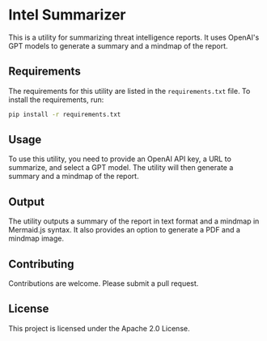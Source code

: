 # Intel Summarizer

This is a utility for summarizing threat intelligence reports. It uses OpenAI's GPT models to generate a summary and a mindmap of the report.

## Requirements

The requirements for this utility are listed in the `requirements.txt` file. To install the requirements, run:

```bash
pip install -r requirements.txt
```

## Usage

To use this utility, you need to provide an OpenAI API key, a URL to summarize, and select a GPT model. The utility will then generate a summary and a mindmap of the report.

## Output

The utility outputs a summary of the report in text format and a mindmap in Mermaid.js syntax. It also provides an option to generate a PDF and a mindmap image.

## Contributing

Contributions are welcome. Please submit a pull request.

## License

This project is licensed under the Apache 2.0 License.
